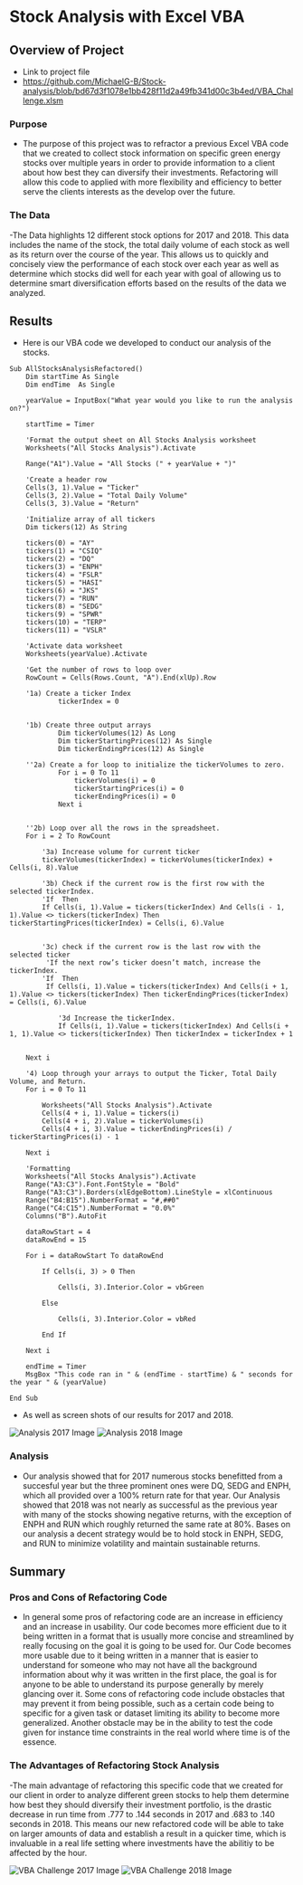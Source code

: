 # Stock Analysis with Excel VBA

## Overview of Project

- Link to project file
- https://github.com/MichaelG-B/Stock-analysis/blob/bd67d3f1078e1bb428f11d2a49fb341d00c3b4ed/VBA_Challenge.xlsm

### Purpose

- The purpose of this project was to refractor a previous Excel VBA code that we created to collect stock information on specific green energy stocks over multiple years in order to provide information to a client about how best they can diversify their investments. Refactoring will allow this code to applied with more flexibility and efficiency to better serve the clients interests as the develop over the future. 

### The Data

-The Data highlights 12 different stock options for 2017 and 2018. This data includes the name of the stock, the total daily volume of each stock as well as its return over the course of the year. This allows us to quickly and concisely view the performance of each stock over each year as well as determine which stocks did well for each year with goal of allowing us to determine smart diversification efforts based on the results of the data we analyzed.

## Results

- Here is our VBA code we developed to conduct our analysis of the stocks.

```
Sub AllStocksAnalysisRefactored()
    Dim startTime As Single
    Dim endTime  As Single

    yearValue = InputBox("What year would you like to run the analysis on?")

    startTime = Timer
    
    'Format the output sheet on All Stocks Analysis worksheet
    Worksheets("All Stocks Analysis").Activate
    
    Range("A1").Value = "All Stocks (" + yearValue + ")"
    
    'Create a header row
    Cells(3, 1).Value = "Ticker"
    Cells(3, 2).Value = "Total Daily Volume"
    Cells(3, 3).Value = "Return"

    'Initialize array of all tickers
    Dim tickers(12) As String
    
    tickers(0) = "AY"
    tickers(1) = "CSIQ"
    tickers(2) = "DQ"
    tickers(3) = "ENPH"
    tickers(4) = "FSLR"
    tickers(5) = "HASI"
    tickers(6) = "JKS"
    tickers(7) = "RUN"
    tickers(8) = "SEDG"
    tickers(9) = "SPWR"
    tickers(10) = "TERP"
    tickers(11) = "VSLR"
    
    'Activate data worksheet
    Worksheets(yearValue).Activate
    
    'Get the number of rows to loop over
    RowCount = Cells(Rows.Count, "A").End(xlUp).Row
    
    '1a) Create a ticker Index
            tickerIndex = 0
    

    '1b) Create three output arrays
            Dim tickerVolumes(12) As Long
            Dim tickerStartingPrices(12) As Single
            Dim tickerEndingPrices(12) As Single
    
    ''2a) Create a for loop to initialize the tickerVolumes to zero.
            For i = 0 To 11
                tickerVolumes(i) = 0
                tickerStartingPrices(i) = 0
                tickerEndingPrices(i) = 0
            Next i
            
        
    ''2b) Loop over all the rows in the spreadsheet.
    For i = 2 To RowCount
    
        '3a) Increase volume for current ticker
        tickerVolumes(tickerIndex) = tickerVolumes(tickerIndex) + Cells(i, 8).Value
        
        '3b) Check if the current row is the first row with the selected tickerIndex.
        'If  Then
        If Cells(i, 1).Value = tickers(tickerIndex) And Cells(i - 1, 1).Value <> tickers(tickerIndex) Then tickerStartingPrices(tickerIndex) = Cells(i, 6).Value
    
        
        '3c) check if the current row is the last row with the selected ticker
         'If the next row’s ticker doesn’t match, increase the tickerIndex.
        'If  Then
         If Cells(i, 1).Value = tickers(tickerIndex) And Cells(i + 1, 1).Value <> tickers(tickerIndex) Then tickerEndingPrices(tickerIndex) = Cells(i, 6).Value
        
            '3d Increase the tickerIndex.
            If Cells(i, 1).Value = tickers(tickerIndex) And Cells(i + 1, 1).Value <> tickers(tickerIndex) Then tickerIndex = tickerIndex + 1
            
    
    Next i
    
    '4) Loop through your arrays to output the Ticker, Total Daily Volume, and Return.
    For i = 0 To 11
        
        Worksheets("All Stocks Analysis").Activate
        Cells(4 + i, 1).Value = tickers(i)
        Cells(4 + i, 2).Value = tickerVolumes(i)
        Cells(4 + i, 3).Value = tickerEndingPrices(i) / tickerStartingPrices(i) - 1
        
    Next i
    
    'Formatting
    Worksheets("All Stocks Analysis").Activate
    Range("A3:C3").Font.FontStyle = "Bold"
    Range("A3:C3").Borders(xlEdgeBottom).LineStyle = xlContinuous
    Range("B4:B15").NumberFormat = "#,##0"
    Range("C4:C15").NumberFormat = "0.0%"
    Columns("B").AutoFit

    dataRowStart = 4
    dataRowEnd = 15

    For i = dataRowStart To dataRowEnd
        
        If Cells(i, 3) > 0 Then
            
            Cells(i, 3).Interior.Color = vbGreen
            
        Else
        
            Cells(i, 3).Interior.Color = vbRed
            
        End If
        
    Next i
 
    endTime = Timer
    MsgBox "This code ran in " & (endTime - startTime) & " seconds for the year " & (yearValue)

End Sub

```

- As well as screen shots of our results for 2017 and 2018.

![Analysis 2017 Image](https://github.com/MichaelG-B/Stock-analysis/blob/bd67d3f1078e1bb428f11d2a49fb341d00c3b4ed/Analysis_2017.png)
![Analysis 2018 Image](https://github.com/MichaelG-B/Stock-analysis/blob/bd67d3f1078e1bb428f11d2a49fb341d00c3b4ed/Analysis_2018.png)

### Analysis

- Our analysis showed that for 2017 numerous stocks benefitted from a succesful year but the three prominent ones were DQ, SEDG and ENPH, which all provided over a 100% return rate for that year. Our Analysis showed that 2018 was not nearly as successful as the previous year with many of the stocks showing negative returns, with the exception of ENPH and RUN which roughly returned the same rate at 80%. Bases on our analysis a decent strategy would be to hold stock in ENPH, SEDG, and RUN to minimize volatility and maintain sustainable returns.


## Summary

### Pros and Cons of Refactoring Code

- In general some pros of refactoring code are an increase in efficiency and an increase in usability. Our code becomes more efficient due to it being written in a format that is usually more concise and streamlined by really focusing on the goal it is going to be used for. Our Code becomes more usable due to it being written in a manner that is easier to understand for someone who may not have all the background information about why it was written in the first place, the goal is for anyone to be able to understand its purpose generally by merely glancing over it. Some cons of refactoring code include obstacles that may prevent it from being possible, such as a certain code being to specific for a given task or dataset limiting its ability to become more generalized. Another obstacle may be in the ability to test the code given for instance time constraints in the real world where time is of the essence.

### The Advantages of Refactoring Stock Analysis 

-The main advantage of refactoring this specific code that we created for our client in order to analyze different green stocks to help them determine how best they should diversify their investment portfolio, is the drastic decrease in run time from .777 to .144 seconds in 2017 and .683 to .140 seconds in 2018. This means our new refactored code will be able to take on larger amounts of data and establish a result in a quicker time, which is invaluable in a real life setting where investments have the abilitiy to be affected by the hour.

![VBA Challenge 2017 Image](https://github.com/MichaelG-B/Stock-analysis/blob/bd67d3f1078e1bb428f11d2a49fb341d00c3b4ed/VBA_Challenge_2017.png)
![VBA Challenge 2018 Image](https://github.com/MichaelG-B/Stock-analysis/blob/bd67d3f1078e1bb428f11d2a49fb341d00c3b4ed/VBA_Challenge_2018.png)
